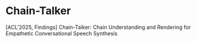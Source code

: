 # Chain-Talker
[ACL'2025, Findings] Chain-Talker: Chain Understanding and Rendering for Empathetic Conversational Speech Synthesis
